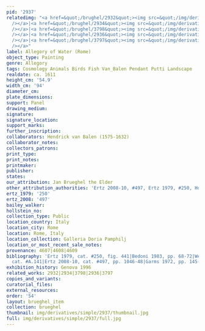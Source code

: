 ```yaml
---
pid: '2937'
relatedimg: "<a href=&quot;/brughel/2932&quot;><img src=&quot;/img/derivatives/simple/2932/thumbnail.jpg&quot;
  /></a>|<a href=&quot;/brughel/2934&quot;><img src=&quot;/img/derivatives/simple/2934/thumbnail.jpg&quot;
  /></a>|<a href=&quot;/brughel/3798&quot;><img src=&quot;/img/derivatives/simple/3798/thumbnail.jpg&quot;
  /></a>|<a href=&quot;/brughel/2936&quot;><img src=&quot;/img/derivatives/simple/2936/thumbnail.jpg&quot;
  /></a>|<a href=&quot;/brughel/3797&quot;><img src=&quot;/img/derivatives/simple/3797/thumbnail.jpg&quot;
  /></a>"
label: Allegory of Water (Rome)
object_type: Painting
genre: Allegory
tags: Cosmology Animals Birds Fish Van_Balen Pendant Putti Landscape
realdate: ca. 1611
height_cm: '54.9'
width_cm: '94'
diameter_cm: 
plate_dimensions: 
support: Panel
drawing_medium: 
signature: 
signature_location: 
support_marks: 
further_inscription: 
collaborators: Hendrick van Balen (1575-1632)
collaborator_notes: 
collectors_patrons: 
print_type: 
print_notes: 
printmaker: 
publisher: 
states: 
our_attribution: Jan Brueghel the Elder
other_attribution_authorities: 'Ertz 2008-10, #497, Ertz 1979, #250, Honig database'
ertz_1979: '250'
ertz_2008: '497'
bailey_walker: 
hollstein_no: 
collection_type: Public
location_country: Italy
location_city: Rome
location: Rome, Italy
location_collection: Galleria Doria Pamphilj
location_or_most_recent_sale_notes: 
provenance: 4607|4608|4609
bibliography: 'Ertz 1979, cat. #250, fig. 441|Bedoni 1983, pp. 68-72|Werche 2004,
  cat. #A.141|Ertz 2008-10, cat. #497, pp. 1046-48|Garms 1972, pp. 145-46, n.634'
exhibition_history: Genova 1996
related_works: 2932|2934|3798|2936|3797
copies_and_variants: 
curatorial_files: 
external_resources: 
order: '54'
layout: brueghel_item
collection: brueghel
thumbnail: img/derivatives/simple/2937/thumbnail.jpg
full: img/derivatives/simple/2937/full.jpg
---
```

